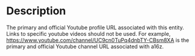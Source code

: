 # Description
The primary and official Youtube profile URL associated with this entity. Links to specific youtube videos should not be used. For example, https://www.youtube.com/channel/UC9cn0TuPq4dnbTY-CBsm8XA is the primary and official Youtube channel URL associated with a16z.